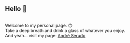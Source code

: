 ## Hello :yellow_heart:
<br>Welcome to my personal page. :upside_down_face: <br>
Take a deep breath and drink a glass of whatever you enjoy.<br>
And yeah... visit my page: [André Serudo](https://andreserudo.vercel.app/)
